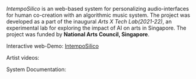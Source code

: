 

*IntempoSilico* is an web-based system for personalizing audio-interfaces for human co-creation with an algorithmic music system. The project was developed as a part of the inaugural *Arts X Tech Lab(2021-22)*, an experimental lab for exploring the impact of AI on arts in Singapore. The project was funded by **National Arts Council, Singapore**.

Interactive web-Demo: [IntempoSilico](https://intemposilico.harmonaise.com)

Artist videos: 

System Documentation:

